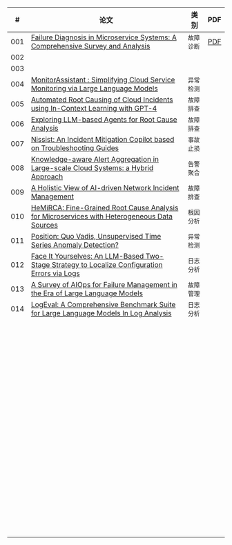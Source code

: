 | #    | 论文                                                         | 类别       | PDF                                       |
| ---- | ------------------------------------------------------------ | ---------- | ----------------------------------------- |
| 001  | [Failure Diagnosis in Microservice Systems: A Comprehensive Survey and Analysis](https://arxiv.org/pdf/2407.01710) | `故障诊断` | [PDF](./papers/archives/2407.01710v1.pdf) |
| 002  |                                                              |            |                                           |
| 003  |                                                              |            |                                           |
| 004  | [MonitorAssistant : Simplifying Cloud Service Monitoring via Large Language Models](https://netman.aiops.org/wp-content/uploads/2024/05/MonitorAssistant_CameraReady-v1.4_submitted.pdf) | `异常检测` |                                           |
| 005  | [Automated Root Causing of Cloud Incidents using In-Context Learning with GPT-4](https://arxiv.org/pdf/2401.13810) | `故障排查` |                                           |
| 006  | [Exploring LLM-based Agents for Root Cause Analysis](https://arxiv.org/pdf/2403.04123) | `故障排查` |                                           |
| 007  | [Nissist: An Incident Mitigation Copilot based on Troubleshooting Guides](https://arxiv.org/pdf/2402.17531) | `事故止损` |                                           |
| 008  | [Knowledge-aware Alert Aggregation in Large-scale Cloud Systems: a Hybrid Approach](https://arxiv.org/pdf/2403.06485) | `告警聚合` |                                           |
| 009  | [A Holistic View of AI-driven Network Incident Management](https://dl.acm.org/doi/pdf/10.1145/3626111.3628176) | `故障排查` |                                           |
| 010  | [HeMiRCA: Fine-Grained Root Cause Analysis for Microservices with Heterogeneous Data Sources](https://dl.acm.org/doi/pdf/10.1145/3674726) | `根因分析` |                                           |
| 011  | [Position: Quo Vadis, Unsupervised Time Series Anomaly Detection?](https://arxiv.org/pdf/2405.02678) | `异常检测` |                                           |
| 012  | [Face It Yourselves: An LLM-Based Two-Stage Strategy to Localize Configuration Errors via Logs](https://arxiv.org/pdf/2404.00640v2) | `日志分析` |                                           |
| 013  | [A Survey of AIOps for Failure Management in the Era of Large Language Models](https://arxiv.org/pdf/2406.11213) | `故障管理` |                                           |
| 014  | [LogEval: A Comprehensive Benchmark Suite for Large Language Models In Log Analysis](https://arxiv.org/pdf/2407.01896) | `日志分析` |                                           |
|      |                                                              |            |                                           |
|      |                                                              |            |                                           |
|      |                                                              |            |                                           |
|      |                                                              |            |                                           |
|      |                                                              |            |                                           |
|      |                                                              |            |                                           |
|      |                                                              |            |                                           |
|      |                                                              |            |                                           |
|      |                                                              |            |                                           |
|      |                                                              |            |                                           |
|      |                                                              |            |                                           |
|      |                                                              |            |                                           |
|      |                                                              |            |                                           |
|      |                                                              |            |                                           |
|      |                                                              |            |                                           |
|      |                                                              |            |                                           |
|      |                                                              |            |                                           |
|      |                                                              |            |                                           |
|      |                                                              |            |                                           |
|      |                                                              |            |                                           |
|      |                                                              |            |                                           |
|      |                                                              |            |                                           |
|      |                                                              |            |                                           |
|      |                                                              |            |                                           |
|      |                                                              |            |                                           |
|      |                                                              |            |                                           |
|      |                                                              |            |                                           |
|      |                                                              |            |                                           |
|      |                                                              |            |                                           |
|      |                                                              |            |                                           |
|      |                                                              |            |                                           |
|      |                                                              |            |                                           |
|      |                                                              |            |                                           |
|      |                                                              |            |                                           |
|      |                                                              |            |                                           |
|      |                                                              |            |                                           |
|      |                                                              |            |                                           |
|      |                                                              |            |                                           |
|      |                                                              |            |                                           |
|      |                                                              |            |                                           |
|      |                                                              |            |                                           |
|      |                                                              |            |                                           |
|      |                                                              |            |                                           |
|      |                                                              |            |                                           |
|      |                                                              |            |                                           |
|      |                                                              |            |                                           |
|      |                                                              |            |                                           |
|      |                                                              |            |                                           |
|      |                                                              |            |                                           |
|      |                                                              |            |                                           |
|      |                                                              |            |                                           |
|      |                                                              |            |                                           |
|      |                                                              |            |                                           |
|      |                                                              |            |                                           |
|      |                                                              |            |                                           |
|      |                                                              |            |                                           |
|      |                                                              |            |                                           |
|      |                                                              |            |                                           |
|      |                                                              |            |                                           |
|      |                                                              |            |                                           |
|      |                                                              |            |                                           |
|      |                                                              |            |                                           |
|      |                                                              |            |                                           |
|      |                                                              |            |                                           |
|      |                                                              |            |                                           |
|      |                                                              |            |                                           |
|      |                                                              |            |                                           |
|      |                                                              |            |                                           |
|      |                                                              |            |                                           |
|      |                                                              |            |                                           |
|      |                                                              |            |                                           |
|      |                                                              |            |                                           |
|      |                                                              |            |                                           |
|      |                                                              |            |                                           |
|      |                                                              |            |                                           |
|      |                                                              |            |                                           |
|      |                                                              |            |                                           |
|      |                                                              |            |                                           |
|      |                                                              |            |                                           |
|      |                                                              |            |                                           |
|      |                                                              |            |                                           |
|      |                                                              |            |                                           |
|      |                                                              |            |                                           |
|      |                                                              |            |                                           |

